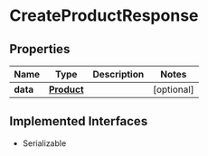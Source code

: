 

# CreateProductResponse


## Properties

| Name | Type | Description | Notes |
|------------ | ------------- | ------------- | -------------|
|**data** | [**Product**](Product.md) |  |  [optional] |


## Implemented Interfaces

* Serializable



